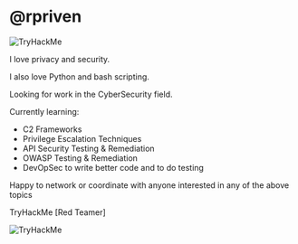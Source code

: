 # **@rpriven**

<img src="https://tryhackme-badges.s3.amazonaws.com/djedi.riven.png" alt="TryHackMe">

I love privacy and security.

I also love Python and bash scripting.

Looking for work in the CyberSecurity field.

Currently learning:
  - C2 Frameworks
  - Privilege Escalation Techniques
  - API Security Testing & Remediation
  - OWASP Testing & Remediation
  - DevOpSec to write better code and to do testing
  
Happy to network or coordinate with anyone interested in any of the above topics

TryHackMe [Red Teamer]

<img src="https://tryhackme-badges.s3.amazonaws.com/djedi.riven.png" alt="TryHackMe">
